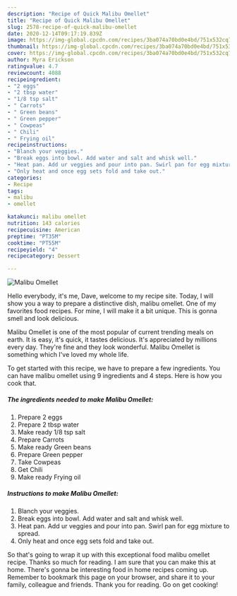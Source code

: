 ```yaml
---
description: "Recipe of Quick Malibu Omellet"
title: "Recipe of Quick Malibu Omellet"
slug: 2578-recipe-of-quick-malibu-omellet
date: 2020-12-14T09:17:19.839Z
image: https://img-global.cpcdn.com/recipes/3ba074a70bd0e4bd/751x532cq70/malibu-omellet-recipe-main-photo.jpg
thumbnail: https://img-global.cpcdn.com/recipes/3ba074a70bd0e4bd/751x532cq70/malibu-omellet-recipe-main-photo.jpg
cover: https://img-global.cpcdn.com/recipes/3ba074a70bd0e4bd/751x532cq70/malibu-omellet-recipe-main-photo.jpg
author: Myra Erickson
ratingvalue: 4.7
reviewcount: 4088
recipeingredient:
- "2 eggs"
- "2 tbsp water"
- "1/8 tsp salt"
- " Carrots"
- " Green beans"
- " Green pepper"
- " Cowpeas"
- " Chili"
- " Frying oil"
recipeinstructions:
- "Blanch your veggies."
- "Break eggs into bowl. Add water and salt and whisk well."
- "Heat pan. Add ur veggies and pour into pan. Swirl pan for egg mixture to spread."
- "Only heat and once egg sets fold and take out."
categories:
- Recipe
tags:
- malibu
- omellet

katakunci: malibu omellet 
nutrition: 143 calories
recipecuisine: American
preptime: "PT35M"
cooktime: "PT55M"
recipeyield: "4"
recipecategory: Dessert

---
```



![Malibu Omellet](https://img-global.cpcdn.com/recipes/3ba074a70bd0e4bd/751x532cq70/malibu-omellet-recipe-main-photo.jpg)

Hello everybody, it's me, Dave, welcome to my recipe site. Today, I will show you a way to prepare a distinctive dish, malibu omellet. One of my favorites food recipes. For mine, I will make it a bit unique. This is gonna smell and look delicious.

Malibu Omellet is one of the most popular of current trending meals on earth. It is easy, it's quick, it tastes delicious. It's appreciated by millions every day. They're fine and they look wonderful. Malibu Omellet is something which I've loved my whole life.




To get started with this recipe, we have to prepare a few ingredients. You can have malibu omellet using 9 ingredients and 4 steps. Here is how you cook that.

<!--inarticleads1-->

##### The ingredients needed to make Malibu Omellet:

1. Prepare 2 eggs
1. Prepare 2 tbsp water
1. Make ready 1/8 tsp salt
1. Prepare  Carrots
1. Make ready  Green beans
1. Prepare  Green pepper
1. Take  Cowpeas
1. Get  Chili
1. Make ready  Frying oil




<!--inarticleads2-->

##### Instructions to make Malibu Omellet:

1. Blanch your veggies.
1. Break eggs into bowl. Add water and salt and whisk well.
1. Heat pan. Add ur veggies and pour into pan. Swirl pan for egg mixture to spread.
1. Only heat and once egg sets fold and take out.




So that's going to wrap it up with this exceptional food malibu omellet recipe. Thanks so much for reading. I am sure that you can make this at home. There's gonna be interesting food in home recipes coming up. Remember to bookmark this page on your browser, and share it to your family, colleague and friends. Thank you for reading. Go on get cooking!
